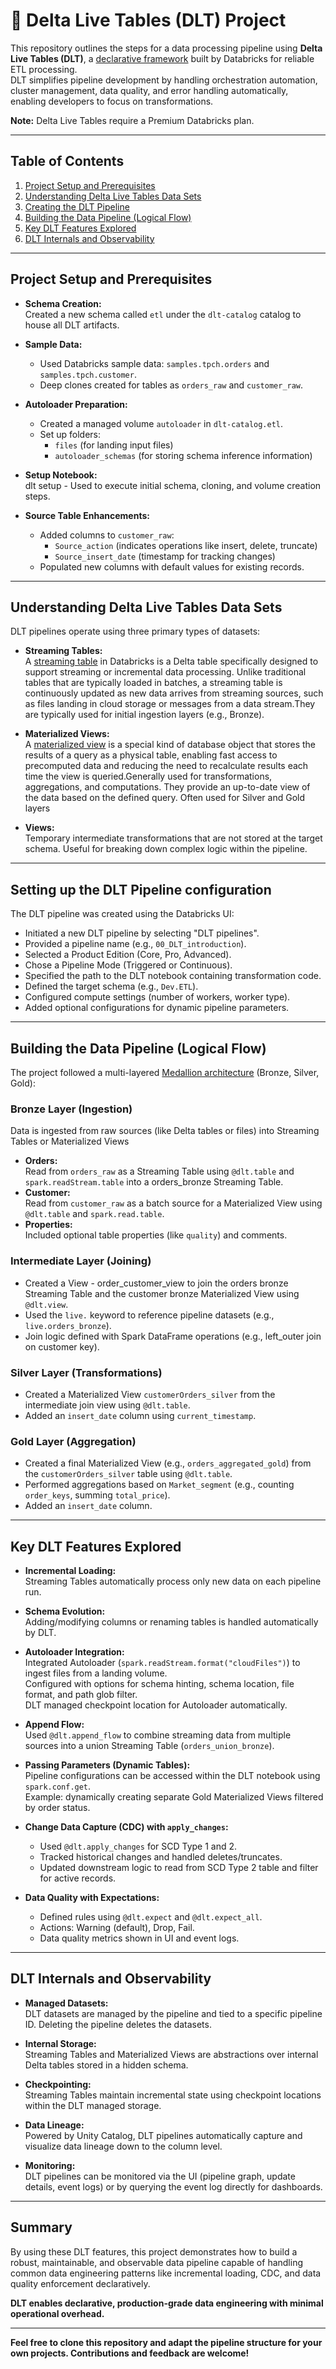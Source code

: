 # 🚀 Delta Live Tables (DLT) Project

This repository outlines the steps for a data processing pipeline using **Delta Live Tables (DLT)**, a [declarative framework](https://docs.databricks.com/gcp/en/data-engineering/procedural-vs-declarative) built by Databricks for reliable ETL processing.  
DLT simplifies pipeline development by handling orchestration automation, cluster management, data quality, and error handling automatically, enabling developers to focus on transformations.

 **Note:** Delta Live Tables require a Premium Databricks plan.

---

## Table of Contents

1. [Project Setup and Prerequisites](#project-setup-and-prerequisites)
2. [Understanding Delta Live Tables Data Sets](#understanding-delta-live-tables-data-sets)
3. [Creating the DLT Pipeline](#creating-the-dlt-pipeline)
4. [Building the Data Pipeline (Logical Flow)](#building-the-data-pipeline-logical-flow)
5. [Key DLT Features Explored](#key-dlt-features-explored)
6. [DLT Internals and Observability](#dlt-internals-and-observability)

---

## Project Setup and Prerequisites

- **Schema Creation:**  
  Created a new schema called `etl` under the `dlt-catalog` catalog to house all DLT artifacts.

- **Sample Data:**  
  - Used Databricks sample data: `samples.tpch.orders` and `samples.tpch.customer`.
  - Deep clones created for tables as `orders_raw` and `customer_raw`.

- **Autoloader Preparation:**  
  - Created a managed volume `autoloader` in `dlt-catalog.etl`.
  - Set up folders:
    - `files` (for landing input files)
    - `autoloader_schemas` (for storing schema inference information)

- **Setup Notebook:**  
  dlt setup - Used to execute initial schema, cloning, and volume creation steps.

- **Source Table Enhancements:**  
  - Added columns to `customer_raw`:
    - `Source_action` (indicates operations like insert, delete, truncate)
    - `Source_insert_date` (timestamp for tracking changes)
  - Populated new columns with default values for existing records.

---

## Understanding Delta Live Tables Data Sets

DLT pipelines operate using three primary types of datasets:

- **Streaming Tables:**  
  A [streaming table](https://docs.databricks.com/gcp/en/dlt/streaming-tables) in Databricks is a Delta table specifically designed to support streaming or incremental data processing. Unlike traditional tables that are typically loaded in batches, a streaming table is continuously updated as new data arrives from streaming sources, such as files landing in cloud storage or messages from a data stream.They are typically used for initial ingestion layers (e.g., Bronze).

- **Materialized Views:**  
  A [materialized view](https://docs.databricks.com/aws/en/dlt/materialized-views) is a special kind of database object that stores the results of a query as a physical table, enabling fast access to precomputed data and reducing the need to recalculate results each time the view is queried.Generally used for transformations, aggregations, and computations. They provide an up-to-date view of the data based on the defined query. Often used for Silver and Gold layers

- **Views:**  
  Temporary intermediate transformations that are not stored at the target schema. Useful for breaking down complex logic within the pipeline.

---

## Setting up the DLT Pipeline configuration

The DLT pipeline was created using the Databricks UI:

- Initiated a new DLT pipeline by selecting "DLT pipelines".
- Provided a pipeline name (e.g., `00_DLT_introduction`).
- Selected a Product Edition (Core, Pro, Advanced).
- Chose a Pipeline Mode (Triggered or Continuous).
- Specified the path to the DLT notebook containing transformation code.
- Defined the target schema (e.g., `Dev.ETL`).
- Configured compute settings (number of workers, worker type).
- Added optional configurations for dynamic pipeline parameters.

---

## Building the Data Pipeline (Logical Flow)

The project followed a multi-layered [Medallion architecture](https://docs.databricks.com/gcp/en/lakehouse/medallion) (Bronze, Silver, Gold):

### Bronze Layer (Ingestion)
Data is ingested from raw sources (like Delta tables or files) into Streaming Tables or Materialized Views
- **Orders:**  
  Read from `orders_raw` as a Streaming Table using `@dlt.table` and `spark.readStream.table` into a orders_bronze Streaming Table.
- **Customer:**  
  Read from `customer_raw` as a batch source for a Materialized View using `@dlt.table` and `spark.read.table`.
- **Properties:**  
  Included optional table properties (like `quality`) and comments.

### Intermediate Layer (Joining)

- Created a View - order_customer_view to join the orders bronze Streaming Table and the customer bronze Materialized View using `@dlt.view`.
- Used the `live.` keyword to reference pipeline datasets (e.g., `live.orders_bronze`).
- Join logic defined with Spark DataFrame operations (e.g., left_outer join on customer key).

### Silver Layer (Transformations)

- Created a Materialized View `customerOrders_silver` from the intermediate join view using `@dlt.table`.
- Added an `insert_date` column using `current_timestamp`.

### Gold Layer (Aggregation)

- Created a final Materialized View (e.g., `orders_aggregated_gold`) from the `customerOrders_silver` table using `@dlt.table`.
- Performed aggregations based on `Market_segment` (e.g., counting `order_keys`, summing `total_price`).
- Added an `insert_date` column.

---

## Key DLT Features Explored

- **Incremental Loading:**  
  Streaming Tables automatically process only new data on each pipeline run.

- **Schema Evolution:**  
  Adding/modifying columns or renaming tables is handled automatically by DLT.

- **Autoloader Integration:**  
  Integrated Autoloader (`spark.readStream.format("cloudFiles")`) to ingest files from a landing volume.  
  Configured with options for schema hinting, schema location, file format, and path glob filter.  
  DLT managed checkpoint location for Autoloader automatically.

- **Append Flow:**  
  Used `@dlt.append_flow` to combine streaming data from multiple sources into a union Streaming Table (`orders_union_bronze`).

- **Passing Parameters (Dynamic Tables):**  
  Pipeline configurations can be accessed within the DLT notebook using `spark.conf.get`.  
  Example: dynamically creating separate Gold Materialized Views filtered by order status.

- **Change Data Capture (CDC) with `apply_changes`:**  
  - Used `@dlt.apply_changes` for SCD Type 1 and 2.
  - Tracked historical changes and handled deletes/truncates.
  - Updated downstream logic to read from SCD Type 2 table and filter for active records.

- **Data Quality with Expectations:**  
  - Defined rules using `@dlt.expect` and `@dlt.expect_all`.
  - Actions: Warning (default), Drop, Fail.
  - Data quality metrics shown in UI and event logs.

---

## DLT Internals and Observability

- **Managed Datasets:**  
  DLT datasets are managed by the pipeline and tied to a specific pipeline ID. Deleting the pipeline deletes the datasets.

- **Internal Storage:**  
  Streaming Tables and Materialized Views are abstractions over internal Delta tables stored in a hidden schema.

- **Checkpointing:**  
  Streaming Tables maintain incremental state using checkpoint locations within the DLT managed storage.

- **Data Lineage:**  
  Powered by Unity Catalog, DLT pipelines automatically capture and visualize data lineage down to the column level.

- **Monitoring:**  
  DLT pipelines can be monitored via the UI (pipeline graph, update details, event logs) or by querying the event log directly for dashboards.

---

## Summary

By using these DLT features, this project demonstrates how to build a robust, maintainable, and observable data pipeline capable of handling common data engineering patterns like incremental loading, CDC, and data quality enforcement declaratively.

**DLT enables declarative, production-grade data engineering with minimal operational overhead.**

---

**Feel free to clone this repository and adapt the pipeline structure for your own projects. Contributions and feedback are welcome!**
